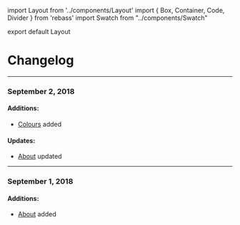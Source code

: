 import Layout from '../components/Layout'
import { Box, Container, Code, Divider } from 'rebass'
import Swatch from "../components/Swatch"

export default Layout

# Changelog

---

### September 2, 2018

#### Additions:

- [Colours](colours) added

#### Updates:

- [About](about) updated

---

### September 1, 2018

#### Additions:

- [About](about) added
